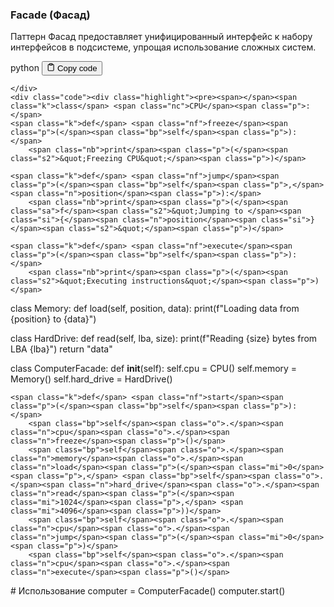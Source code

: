 <h3>Facade (Фасад)</h3>
<p>Паттерн Фасад предоставляет унифицированный интерфейс к набору интерфейсов в подсистеме, упрощая использование сложных систем.</p>
<div class="code-element">
    <div class="lang-line">
        <text>python</text>
        <button class="copy-button"
        onclick="copyCode(this)">
    <svg stroke="currentColor"
         fill="none"
         stroke-width="2"
         viewBox="0 0 24 24"
         stroke-linecap="round"
         stroke-linejoin="round"
         class="h-4 w-4"
         height="1em"
         width="1em"
         xmlns="http://www.w3.org/2000/svg">
        <path d="M16 4h2a2 2 0 0 1 2 2v14a2 2 0 0 1-2 2H6a2 2 0 0 1-2-2V6a2 2 0 0 1 2-2h2"></path>
        <rect x="8" y="2" width="8" height="4" rx="1" ry="1"></rect>
    </svg>
    <text>Copy code</text>
</button>

    </div>
    <div class="code"><div class="highlight"><pre><span></span><span class="k">class</span> <span class="nc">CPU</span><span class="p">:</span>
    <span class="k">def</span> <span class="nf">freeze</span><span class="p">(</span><span class="bp">self</span><span class="p">):</span>
        <span class="nb">print</span><span class="p">(</span><span class="s2">&quot;Freezing CPU&quot;</span><span class="p">)</span>

    <span class="k">def</span> <span class="nf">jump</span><span class="p">(</span><span class="bp">self</span><span class="p">,</span> <span class="n">position</span><span class="p">):</span>
        <span class="nb">print</span><span class="p">(</span><span class="sa">f</span><span class="s2">&quot;Jumping to </span><span class="si">{</span><span class="n">position</span><span class="si">}</span><span class="s2">&quot;</span><span class="p">)</span>

    <span class="k">def</span> <span class="nf">execute</span><span class="p">(</span><span class="bp">self</span><span class="p">):</span>
        <span class="nb">print</span><span class="p">(</span><span class="s2">&quot;Executing instructions&quot;</span><span class="p">)</span>

<span class="k">class</span> <span class="nc">Memory</span><span class="p">:</span>
    <span class="k">def</span> <span class="nf">load</span><span class="p">(</span><span class="bp">self</span><span class="p">,</span> <span class="n">position</span><span class="p">,</span> <span class="n">data</span><span class="p">):</span>
        <span class="nb">print</span><span class="p">(</span><span class="sa">f</span><span class="s2">&quot;Loading data from </span><span class="si">{</span><span class="n">position</span><span class="si">}</span><span class="s2"> to </span><span class="si">{</span><span class="n">data</span><span class="si">}</span><span class="s2">&quot;</span><span class="p">)</span>

<span class="k">class</span> <span class="nc">HardDrive</span><span class="p">:</span>
    <span class="k">def</span> <span class="nf">read</span><span class="p">(</span><span class="bp">self</span><span class="p">,</span> <span class="n">lba</span><span class="p">,</span> <span class="n">size</span><span class="p">):</span>
        <span class="nb">print</span><span class="p">(</span><span class="sa">f</span><span class="s2">&quot;Reading </span><span class="si">{</span><span class="n">size</span><span class="si">}</span><span class="s2"> bytes from LBA </span><span class="si">{</span><span class="n">lba</span><span class="si">}</span><span class="s2">&quot;</span><span class="p">)</span>
        <span class="k">return</span> <span class="s2">&quot;data&quot;</span>

<span class="k">class</span> <span class="nc">ComputerFacade</span><span class="p">:</span>
    <span class="k">def</span> <span class="fm">__init__</span><span class="p">(</span><span class="bp">self</span><span class="p">):</span>
        <span class="bp">self</span><span class="o">.</span><span class="n">cpu</span> <span class="o">=</span> <span class="n">CPU</span><span class="p">()</span>
        <span class="bp">self</span><span class="o">.</span><span class="n">memory</span> <span class="o">=</span> <span class="n">Memory</span><span class="p">()</span>
        <span class="bp">self</span><span class="o">.</span><span class="n">hard_drive</span> <span class="o">=</span> <span class="n">HardDrive</span><span class="p">()</span>

    <span class="k">def</span> <span class="nf">start</span><span class="p">(</span><span class="bp">self</span><span class="p">):</span>
        <span class="bp">self</span><span class="o">.</span><span class="n">cpu</span><span class="o">.</span><span class="n">freeze</span><span class="p">()</span>
        <span class="bp">self</span><span class="o">.</span><span class="n">memory</span><span class="o">.</span><span class="n">load</span><span class="p">(</span><span class="mi">0</span><span class="p">,</span> <span class="bp">self</span><span class="o">.</span><span class="n">hard_drive</span><span class="o">.</span><span class="n">read</span><span class="p">(</span><span class="mi">1024</span><span class="p">,</span> <span class="mi">4096</span><span class="p">))</span>
        <span class="bp">self</span><span class="o">.</span><span class="n">cpu</span><span class="o">.</span><span class="n">jump</span><span class="p">(</span><span class="mi">0</span><span class="p">)</span>
        <span class="bp">self</span><span class="o">.</span><span class="n">cpu</span><span class="o">.</span><span class="n">execute</span><span class="p">()</span>

<span class="c1"># Использование</span>
<span class="n">computer</span> <span class="o">=</span> <span class="n">ComputerFacade</span><span class="p">()</span>
<span class="n">computer</span><span class="o">.</span><span class="n">start</span><span class="p">()</span>
</pre></div></div>
</div>